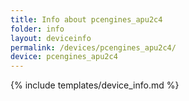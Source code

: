 ```yaml
---
title: Info about pcengines_apu2c4
folder: info
layout: deviceinfo
permalink: /devices/pcengines_apu2c4/
device: pcengines_apu2c4
---
```

{% include templates/device_info.md %}
